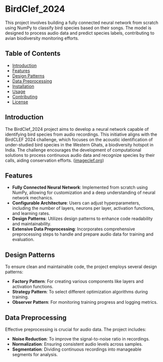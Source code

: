 # BirdClef_2024

This project involves building a fully connected neural network from scratch using NumPy to classify bird species based on their songs. The model is designed to process audio data and predict species labels, contributing to avian biodiversity monitoring efforts.

## Table of Contents

- [Introduction](#introduction)
- [Features](#features)
- [Design Patterns](#design-patterns)
- [Data Preprocessing](#data-preprocessing)
- [Installation](#installation)
- [Usage](#usage)
- [Contributing](#contributing)
- [License](#license)

## Introduction

The BirdClef_2024 project aims to develop a neural network capable of identifying bird species from audio recordings. This initiative aligns with the BirdCLEF 2024 challenge, which focuses on the acoustic identification of under-studied bird species in the Western Ghats, a biodiversity hotspot in India. The challenge encourages the development of computational solutions to process continuous audio data and recognize species by their calls, aiding conservation efforts. ([imageclef.org](https://www.imageclef.org/node/316?utm_source=chatgpt.com))

## Features

- **Fully Connected Neural Network**: Implemented from scratch using NumPy, allowing for customization and a deep understanding of neural network mechanics.
- **Configurable Architecture**: Users can adjust hyperparameters, including the number of layers, neurons per layer, activation functions, and learning rates.
- **Design Patterns**: Utilizes design patterns to enhance code readability and maintainability.
- **Extensive Data Preprocessing**: Incorporates comprehensive preprocessing steps to handle and prepare audio data for training and evaluation.

## Design Patterns

To ensure clean and maintainable code, the project employs several design patterns:

- **Factory Pattern**: For creating various components like layers and activation functions.
- **Strategy Pattern**: To select different optimization algorithms during training.
- **Observer Pattern**: For monitoring training progress and logging metrics.

## Data Preprocessing

Effective preprocessing is crucial for audio data. The project includes:

- **Noise Reduction**: To improve the signal-to-noise ratio in recordings.
- **Normalization**: Ensuring consistent audio levels across samples.
- **Segmentation**: Dividing continuous recordings into manageable segments for analysis.

